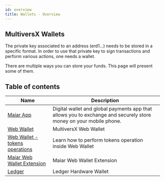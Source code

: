 ```yaml
---
id: overview
title: Wallets - Overview
---
```


## MultiversX Wallets

The private key associated to an address (erd1...) needs to be stored in a specific format. In order to use that private 
key to sign transactions and perform various actions, one needs a wallet.

There are multiple ways you can store your funds. This page will present some of them.

## Table of contents

| Name                                                              | Description                                                                                                       |
|-------------------------------------------------------------------|-------------------------------------------------------------------------------------------------------------------|
| [Maiar App](https://maiar.com/)                                   | Digital wallet and global payments app that allows you to exchange and securely store money on your mobile phone. |
| [Web Wallet](/wallet/web-wallet)                                  | MultiversX Web Wallet                                                                                             |
| [Web Wallet - tokens operations](/wallet/create-a-fungible-token) | Learn how to perform tokens operation inside Web Wallet                                                           |
| [Maiar Web Wallet Extension](/wallet/wallet-extension/)           | Maiar Web Wallet Extension                                                                                        |
| [Ledger](/wallet/ledger)                                          | Ledger Hardware Wallet                                                                                            |

